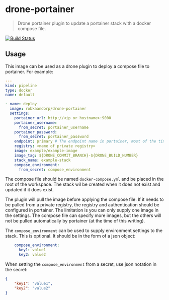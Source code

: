 # drone-portainer

> Drone portainer plugin to update a portainer stack with a docker compose file.

[![Build Status](https://drone.teamify.dev/api/badges/robkaandorp/drone-portainer/status.svg)](https://drone.teamify.dev/robkaandorp/drone-portainer)

## Usage

This image can be used as a drone plugin to deploy a compose file to portainer. For example:

``` yaml
---
kind: pipeline
type: docker
name: default

- name: deploy
  image: robkaandorp/drone-portainer
  settings:
    portainer_url: http://<ip or hostname>:9000
    portainer_username:
      from_secret: portainer_username
    portainer_password:
      from_secret: portainer_password
    endpoint: primary # The endpoint name in portainer, most of the time this is 'primary' or 'local'.
    registry: <name of private registry>
    image: example/example-image
    image_tag: ${DRONE_COMMIT_BRANCH}-${DRONE_BUILD_NUMBER}
    stack_name: example-stack
    compose_environment:
      from_secret: compose_environment
```

The compose file should be named `docker-compose.yml` and be placed in the root of the workspace.
The stack wil be created when it does not exist and updated if it does exist.

The plugin will pull the image before applying the compose file. If it needs to be pulled from a private
registry, the registry and authentication should be configured in portainer. The limitation is you can only 
supply one image in the settings. The compose file can specify more images, but the others will not be pulled
automatically by portainer (at the time of this writing).

The `compose_environment` can be used to supply environment settings to the stack. This is optional. It should be in
the form of a json object:

``` yaml
    compose_environment:
      key1: value1
      key2: value2
```

When setting the `compose_environment` from a secret, use json notation in the secret:

``` json
{
    "key1": "value1",
    "key2": "value2"
}
```